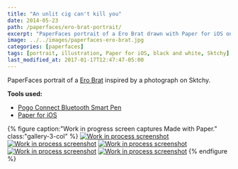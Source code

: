 ```yaml
---
title: "An unlit cig can't kill you"
date: 2014-05-23
path: /paperfaces/ero-brat-portrait/
excerpt: "PaperFaces portrait of a Ero Brat drawn with Paper for iOS on an iPad."
image: ../../images/paperfaces-ero-brat.jpg
categories: [paperfaces]
tags: [portrait, illustration, Paper for iOS, black and white, Sktchy]
last_modified_at: 2017-01-17T12:47:47-05:00
---
```


PaperFaces portrait of a [Ero Brat](https://sktchy.com/zPm01D) inspired by a photograph on Sktchy.

**Tools used:**

- [Pogo Connect Bluetooth Smart Pen](https://www.amazon.com/gp/product/B009K448L4/ref=as_li_ss_tl?ie=UTF8&camp=1789&creative=390957&creativeASIN=B009K448L4&linkCode=as2&tag=mademist-20)
- [Paper for iOS](https://paper.bywetransfer.com/)

{% figure caption:"Work in progress screen captures Made with Paper." class:"gallery-3-col" %}
[![Work in process screenshot](../../images/paperfaces-ero-brat-process-1-600.jpg)](../../images/paperfaces-ero-brat-process-1-lg.jpg) [![Work in process screenshot](../../images/paperfaces-ero-brat-process-2-600.jpg)](../../images/paperfaces-ero-brat-process-2-lg.jpg) [![Work in process screenshot](../../images/paperfaces-ero-brat-process-3-600.jpg)](../../images/paperfaces-ero-brat-process-3-lg.jpg) [![Work in process screenshot](../../images/paperfaces-ero-brat-process-4-600.jpg)](../../images/paperfaces-ero-brat-process-4-lg.jpg) [![Work in process screenshot](../../images/paperfaces-ero-brat-process-5-600.jpg)](../../images/paperfaces-ero-brat-process-5-lg.jpg)
{% endfigure %}

